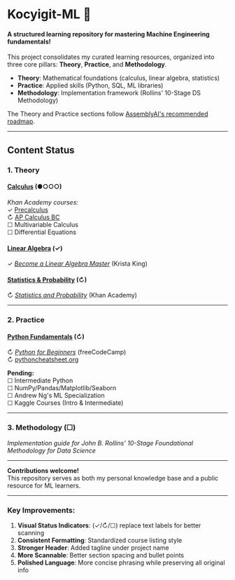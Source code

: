 # Kocyigit-ML 🤖 
#### A structured learning repository for mastering Machine Engineering fundamentals!

This project consolidates my curated learning resources, organized into three core pillars: **Theory**, **Practice**, and **Methodology**.  

- **Theory**: Mathematical foundations (calculus, linear algebra, statistics)  
- **Practice**: Applied skills (Python, SQL, ML libraries)  
- **Methodology**: Implementation framework (Rollins' 10-Stage DS Methodology)  

The Theory and Practice sections follow [AssemblyAI's recommended roadmap](https://www.youtube.com/watch?v=wtolxa9XTg).  

---

## Content Status  

### 1. Theory  
#### [Calculus](./01_theory/01_calculus/) (●○○○)  
*Khan Academy courses:*  
✓ [Precalculus](https://www.khanacademy.org/math/precalculus)  
↻ [AP Calculus BC](https://www.khanacademy.org/math/ap-calculus-bc)  
☐ Multivariable Calculus  
☐ Differential Equations  

#### [Linear Algebra](./01_theory/02_linear_algebra/) (✓)  
✓ *[Become a Linear Algebra Master](https://www.udemy.com/course/linear-algebra-course/)* (Krista King)  

#### [Statistics & Probability](./01_theory/03_statistics_and_probability/) (↻)  
↻ *[Statistics and Probability](https://www.khanacademy.org/math/statistics-probability)* (Khan Academy)  

---

### 2. Practice  
#### [Python Fundamentals](./02_practice/01_python_for_beginners/) (↻)  
↻ *[Python for Beginners](https://www.youtube.com/watch?v=eWRfhZUzrAc)* (freeCodeCamp)  
↻ [pythoncheatsheet.org](https://www.pythoncheatsheet.org/)  

**Pending:**  
☐ Intermediate Python  
☐ NumPy/Pandas/Matplotlib/Seaborn  
☐ Andrew Ng's ML Specialization  
☐ Kaggle Courses (Intro & Intermediate)  

---

### 3. Methodology (☐)  
*Implementation guide for John B. Rollins' 10-Stage Foundational Methodology for Data Science*  

---

**Contributions welcome!**  
This repository serves as both my personal knowledge base and a public resource for ML learners.  

---

### Key Improvements:  
1. **Visual Status Indicators**: (✓/↻/☐) replace text labels for better scanning  
2. **Consistent Formatting**: Standardized course listing style  
3. **Stronger Header**: Added tagline under project name  
4. **More Scannable**: Better section spacing and bullet points  
5. **Polished Language**: More concise phrasing while preserving all original info  

